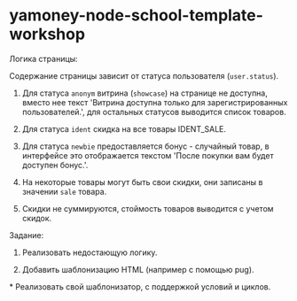 # yamoney-node-school-template-workshop

Логика страницы:

Содержание страницы зависит от статуса пользователя (`user.status`).

1. Для статуса `anonym` витрина (`showcase`) на странице не доступна, вместо нее текст 'Витрина доступна только для зарегистрированных пользователей.', для остальных статусов выводится список товаров.

2. Для статуса `ident` скидка на все товары IDENT_SALE.

3. Для статуса `newbie` предоставляется бонус - случайный товар, в интерфейсе это отображается текстом 'После покупки вам будет доступен бонус.'.

4. На некоторые товары могут быть свои скидки, они записаны в значении `sale` товара.

5. Скидки не суммируются, стоймость товаров выводится с учетом скидок.

Задание:

1. Реализовать недостающую логику.

2. Добавить шаблонизацию HTML (например с помощью pug).

\* Реализовать свой шаблонизатор, с поддержкой условий и циклов.
